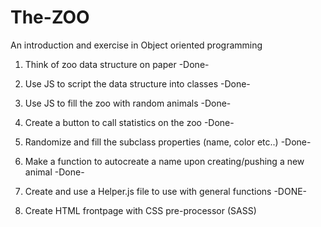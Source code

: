 # The-ZOO
An introduction and exercise in Object oriented programming

1. Think of zoo data structure on paper -Done-

2. Use JS to script the data structure into classes -Done-

3. Use JS to fill the zoo with random animals -Done-

4. Create a button to call statistics on the zoo -Done-

5. Randomize and fill the subclass properties (name, color etc..) -Done-

6. Make a function to autocreate a name upon creating/pushing a new animal -Done-

7. Create and use a Helper.js file to use with general functions -DONE-

8. Create HTML frontpage with CSS pre-processor (SASS)